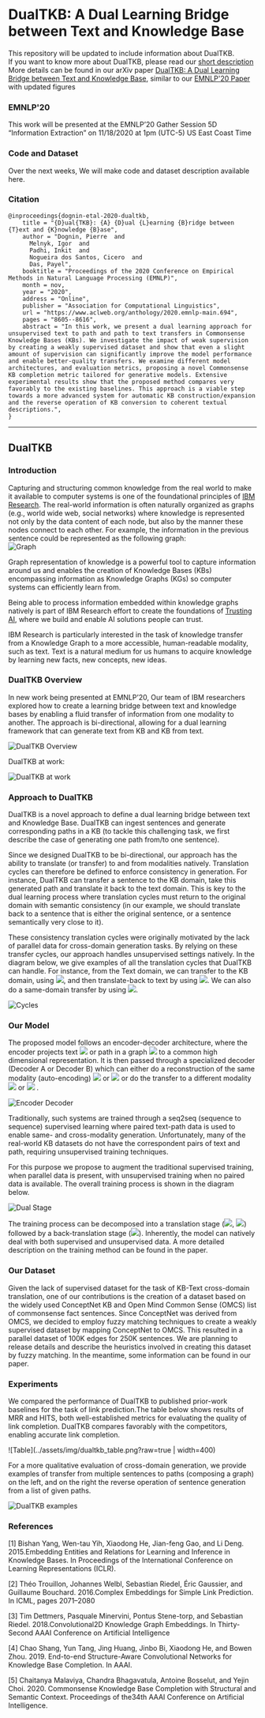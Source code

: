 # DualTKB: A Dual Learning Bridge between Text and Knowledge Base

This repository will be updated to include information about DualTKB.  
If you want to know more about DualTKB, please read our [short description]()  
More details can be found in our arXiv paper [DualTKB: A Dual Learning Bridge between Text and Knowledge Base](https://arxiv.org/abs/2010.14660), similar to our [EMNLP'20 Paper](https://www.aclweb.org/anthology/2020.emnlp-main.694/) with updated figures

### EMNLP'20

This work will be presented at the EMNLP’20 Gather Session 5D “Information Extraction” on 11/18/2020 at 1pm (UTC-5) US East Coast Time

### Code and Dataset

Over the next weeks, We will make code and dataset description available here.


### Citation
```
@inproceedings{dognin-etal-2020-dualtkb,
    title = "{D}ual{TKB}: {A} {D}ual {L}earning {B}ridge between {T}ext and {K}nowledge {B}ase",
    author = "Dognin, Pierre  and
      Melnyk, Igor  and
      Padhi, Inkit  and
      Nogueira dos Santos, Cicero  and
      Das, Payel",
    booktitle = "Proceedings of the 2020 Conference on Empirical Methods in Natural Language Processing (EMNLP)",
    month = nov,
    year = "2020",
    address = "Online",
    publisher = "Association for Computational Linguistics",
    url = "https://www.aclweb.org/anthology/2020.emnlp-main.694",
    pages = "8605--8616",
    abstract = "In this work, we present a dual learning approach for unsupervised text to path and path to text transfers in Commonsense Knowledge Bases (KBs). We investigate the impact of weak supervision by creating a weakly supervised dataset and show that even a slight amount of supervision can significantly improve the model performance and enable better-quality transfers. We examine different model architectures, and evaluation metrics, proposing a novel Commonsense KB completion metric tailored for generative models. Extensive experimental results show that the proposed method compares very favorably to the existing baselines. This approach is a viable step towards a more advanced system for automatic KB construction/expansion and the reverse operation of KB conversion to coherent textual descriptions.",
}
```

---

## DualTKB

### Introduction

Capturing and structuring common knowledge from the real world to make it available to computer systems is one of the foundational principles of [IBM Research](https://www.research.ibm.com/).
The real-world information is often naturally organized as graphs (e.g., world wide web, social networks) where knowledge is represented not only by the data content of each node, but also by the manner these nodes connect to each other. For example, the information in the previous sentence could be represented as the following graph:  
![Graph](../assets/img/intro_graph.png?raw=true)

Graph representation of knowledge is a powerful tool to capture information around us and enables the creation of Knowledge Bases (KBs) encompassing information as Knowledge Graphs (KGs) so computer systems can efficiently learn from.

Being able to process information embedded within knowledge graphs natively is part of IBM Research effort to create the foundations of [Trusting AI](https://www.research.ibm.com/artificial-intelligence/trusted-ai/), where we build and enable AI solutions people can trust.

IBM Research is particularly interested in the task of knowledge transfer from a Knowledge Graph to a more accessible, human-readable modality, such as text. Text is a natural medium for us humans to acquire knowledge by learning new facts, new concepts, new ideas.

### DualTKB Overview

In new work being presented at EMNLP’20, Our team of IBM researchers explored how to create a learning bridge between text and knowledge bases by enabling a fluid transfer of information from one modality to another. The approach is bi-directional, allowing for a dual learning framework that can generate text from KB and KB from text.

![DualTKB Overview](../assets/img/dualtkb_overview.png?raw=true)

DualTKB at work:

![DualTKB at work](../assets/img/encdec_anime.gif?raw=true)

### Approach to DualTKB

DualTKB is a novel approach to define a dual learning bridge between text and Knowledge Base. DualTKB can ingest sentences and generate corresponding paths in a KB (to tackle this challenging task, we first describe the case of generating one path from/to one sentence).

Since we designed DualTKB to be bi-directional, our approach has the ability to translate (or transfer) to and from modalities natively. Translation cycles can therefore be defined to enforce consistency in generation. For instance, DualTKB can transfer a sentence to the KB domain, take this generated path and translate it back to the text domain. This is key to the dual learning process where translation cycles must return to the original domain with semantic consistency (in our example, we should translate back to a sentence that is either the original sentence, or a sentence semantically very close to it).

These consistency translation cycles were originally motivated by the lack of parallel data for cross-domain generation tasks. By relying on these transfer cycles, our approach handles unsupervised settings natively. In the diagram below, we give examples of all the translation cycles that DualTKB can handle. For instance, from the Text domain, we can transfer to the KB domain, using <img src="https://render.githubusercontent.com/render/math?math=T_%7B%5Ctext%7BAB%7D%7D">,  and then translate-back to text by using <img src="https://render.githubusercontent.com/render/math?math=T_%7B%5Ctext%7BABA%7D%7D">. We can also do a same-domain transfer by using <img src="https://render.githubusercontent.com/render/math?math=T_%7B%5Ctext%7BAA%7D%7D">.

![Cycles](../assets/img/dualtkb_cycles-246x300.png?raw=true)


### Our Model

The proposed model follows an encoder-decoder architecture, where the encoder projects text <img src="https://render.githubusercontent.com/render/math?math=x_%5Ctext%7BA%7D"> 
or path in a graph <img src="https://render.githubusercontent.com/render/math?math=x_%5Ctext%7BB%7D">  to a common high dimensional representation. It is then passed through a specialized decoder (Decoder A or Decoder B) which can either do a reconstruction of the same modality (auto-encoding) <img src="https://render.githubusercontent.com/render/math?math=x_%5Ctext%7BAA%7D"> or <img src="https://render.githubusercontent.com/render/math?math=x_%5Ctext%7BBB%7D">  or do the transfer to a different modality <img src="https://render.githubusercontent.com/render/math?math=x_%5Ctext%7BAB%7D"> or <img src="https://render.githubusercontent.com/render/math?math=x_%5Ctext%7BBA%7D"> .

![Encoder Decoder](../assets/img/dualtkb_encdec-300x117.png?raw=true)

Traditionally, such systems are trained through a seq2seq (sequence to sequence) supervised learning where paired text-path data is used to enable same- and cross-modality generation. Unfortunately, many of the real-world KB datasets do not have the correspondent pairs of text and path, requiring unsupervised training techniques.

For this purpose we propose to augment the traditional supervised training, when parallel data is present, with unsupervised training when no paired data is available. The overall training process is shown in the diagram below.

![Dual Stage](../assets/img/dualtkb_stages-768x247.png?raw=true)

The training process can be decomposed into a translation stage (<img src="https://render.githubusercontent.com/render/math?math=L_%5Ctext%7BREC%7D">, <img src="https://render.githubusercontent.com/render/math?math=L_%5Ctext%7BSUP%7D">) followed by a back-translation stage (<img src="https://render.githubusercontent.com/render/math?math=L_%5Ctext%7BBT%7D">). Inherently, the model can natively deal with both supervised and unsupervised data. A more detailed description on the training method can be found in the paper.

### Our Dataset

Given the lack of supervised dataset for the task of KB-Text cross-domain translation, one of our contributions is the creation of a dataset based on the widely used ConceptNet KB and Open Mind Common Sense (OMCS) list of commonsense fact sentences. Since ConceptNet was derived from OMCS, we decided to employ fuzzy matching techniques to create a weakly supervised dataset by mapping ConceptNet to OMCS. This resulted in a parallel dataset of 100K edges for 250K sentences. We are planning to release details and describe the heuristics involved in creating this dataset by fuzzy matching. In the meantime, some information can be found in our paper.

### Experiments

We compared the performance of DualTKB to published prior-work baselines for the task of link prediction.The table below shows results of  MRR and HITS, both well-established metrics for evaluating the quality of link completion. DualTKB compares favorably with the competitors, enabling accurate link completion.

![Table](../assets/img/dualtkb_table.png?raw=true | width=400)

For a more qualitative evaluation of cross-domain generation, we provide examples of transfer from multiple sentences to paths (composing a graph) on the left, and on the right the reverse operation of sentence generation from a list of given paths.

![DualTKB examples](../assets/img/dualtkb_examples.jpeg?raw=true)

### References

[1] Bishan Yang, Wen-tau Yih, Xiaodong He, Jian-feng Gao, and Li Deng. 2015.Embedding Entities and Relations for Learning and Inference in Knowledge Bases. In Proceedings of the International Conference on Learning Representations (ICLR).

[2] Théo Trouillon, Johannes Welbl, Sebastian Riedel, Éric Gaussier, and Guillaume Bouchard. 2016.Complex Embeddings for Simple Link Prediction. In ICML, pages 2071–2080

[3] Tim Dettmers, Pasquale Minervini, Pontus Stene-torp, and Sebastian Riedel. 2018.Convolutional2D Knowledge Graph Embeddings. In Thirty-Second AAAI Conference on Artificial Intelligence

[4] Chao Shang, Yun Tang, Jing Huang, Jinbo Bi, Xiaodong He, and Bowen Zhou. 2019. End-to-end Structure-Aware Convolutional Networks for Knowledge Base Completion. In AAAI.

[5] Chaitanya Malaviya, Chandra Bhagavatula, Antoine Bosselut, and Yejin Choi. 2020. Commonsense Knowledge Base Completion with Structural and Semantic Context. Proceedings of the34th AAAI Conference on Artificial Intelligence.
